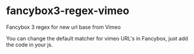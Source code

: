# fancybox3-regex-vimeo
Fancybox 3 regex for new url base from Vimeo

You can change the default matcher for vimeo URL's in Fancybox, just add the code in your js.
